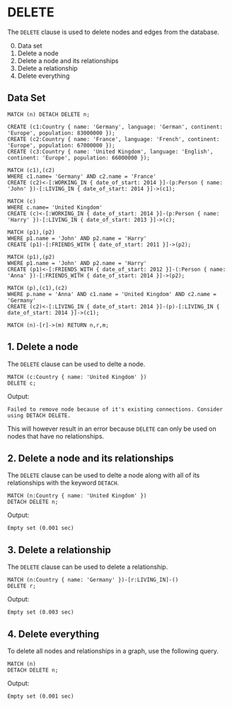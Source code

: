 # DELETE

The `DELETE` clause is used to delete nodes and edges from the database.

0. Data set
1. Delete a node 
2. Delete a node and its relationships
3. Delete a relationship
4. Delete everything

## Data Set

```openCypher
MATCH (n) DETACH DELETE n;

CREATE (c1:Country { name: 'Germany', language: 'German', continent: 'Europe', population: 83000000 });
CREATE (c2:Country { name: 'France', language: 'French', continent: 'Europe', population: 67000000 });
CREATE (c3:Country { name: 'United Kingdom', language: 'English', continent: 'Europe', population: 66000000 });

MATCH (c1),(c2)
WHERE c1.name= 'Germany' AND c2.name = 'France'
CREATE (c2)<-[:WORKING_IN { date_of_start: 2014 }]-(p:Person { name: 'John' })-[:LIVING_IN { date_of_start: 2014 }]->(c1);

MATCH (c)
WHERE c.name= 'United Kingdom'
CREATE (c)<-[:WORKING_IN { date_of_start: 2014 }]-(p:Person { name: 'Harry' })-[:LIVING_IN { date_of_start: 2013 }]->(c);

MATCH (p1),(p2)
WHERE p1.name = 'John' AND p2.name = 'Harry'
CREATE (p1)-[:FRIENDS_WITH { date_of_start: 2011 }]->(p2);

MATCH (p1),(p2)
WHERE p1.name = 'John' AND p2.name = 'Harry'
CREATE (p1)<-[:FRIENDS_WITH { date_of_start: 2012 }]-(:Person { name: 'Anna' })-[:FRIENDS_WITH { date_of_start: 2014 }]->(p2);

MATCH (p),(c1),(c2)
WHERE p.name = 'Anna' AND c1.name = 'United Kingdom' AND c2.name = 'Germany'
CREATE (c2)<-[:LIVING_IN { date_of_start: 2014 }]-(p)-[:LIVING_IN { date_of_start: 2014 }]->(c1);

MATCH (n)-[r]->(m) RETURN n,r,m;
```

## 1. Delete a node

The `DELETE` clause can be used to delte a node.

```opencypher
MATCH (c:Country { name: 'United Kingdom' })
DELETE c;
```

Output:
```
Failed to remove node because of it's existing connections. Consider using DETACH DELETE.
```

This will however result in an error because `DELETE` can only be used on nodes that have no relationships.

## 2. Delete a node and its relationships

The `DELETE` clause can be used to delte a node along with all of its relationships with the keyword `DETACH`.

```opencypher
MATCH (n:Country { name: 'United Kingdom' })
DETACH DELETE n;
```

Output:
```
Empty set (0.001 sec)
```

## 3. Delete a relationship

The `DELETE` clause can be used to delete a relationship.

```opencypher
MATCH (n:Country { name: 'Germany' })-[r:LIVING_IN]-()
DELETE r;
```

Output:
```
Empty set (0.003 sec)
```

## 4. Delete everything

To delete all nodes and relationships in a graph, use the following query.

```opencypher
MATCH (n)
DETACH DELETE n;
```

Output:
```
Empty set (0.001 sec)
```